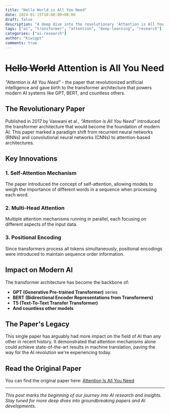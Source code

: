 ```yaml
---
title: "Hello World is All You Need"
date: 2024-01-15T10:00:00+00:00
draft: false
description: "A deep dive into the revolutionary 'Attention is All You Need' paper that transformed AI"
tags: ["ai", "transformer", "attention", "deep-learning", "research"]
categories: ["ai-research"]
author: "Kiwigpt"
comments: true
---
```


# ~~Hello World~~ **Attention** is All You Need

*"Attention is All You Need"* - the paper that revolutionized artificial intelligence and gave birth to the transformer architecture that powers modern AI systems like GPT, BERT, and countless others.

## The Revolutionary Paper

Published in 2017 by Vaswani et al., *"Attention is All You Need"* introduced the transformer architecture that would become the foundation of modern AI. This paper marked a paradigm shift from recurrent neural networks (RNNs) and convolutional neural networks (CNNs) to attention-based architectures.

## Key Innovations

### 1. **Self-Attention Mechanism**
The paper introduced the concept of self-attention, allowing models to weigh the importance of different words in a sequence when processing each word.

### 2. **Multi-Head Attention**
Multiple attention mechanisms running in parallel, each focusing on different aspects of the input data.

### 3. **Positional Encoding**
Since transformers process all tokens simultaneously, positional encodings were introduced to maintain sequence order information.

## Impact on Modern AI

The transformer architecture has become the backbone of:
- **GPT (Generative Pre-trained Transformer)** series
- **BERT (Bidirectional Encoder Representations from Transformers)**
- **T5 (Text-To-Text Transfer Transformer)**
- **And countless other models**

## The Paper's Legacy

This single paper has arguably had more impact on the field of AI than any other in recent history. It demonstrated that attention mechanisms alone could achieve state-of-the-art results in machine translation, paving the way for the AI revolution we're experiencing today.

## Read the Original Paper

You can find the original paper here: [Attention Is All You Need](https://arxiv.org/abs/1706.03762)

---

*This post marks the beginning of our journey into AI research and insights. Stay tuned for more deep dives into groundbreaking papers and AI developments.* 
